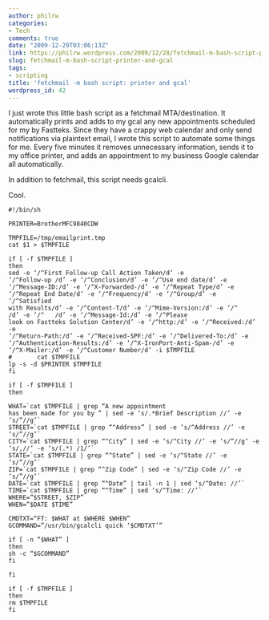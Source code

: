 ```yaml
---
author: philrw
categories:
- Tech
comments: true
date: "2009-12-29T03:06:13Z"
link: https://philrw.wordpress.com/2009/12/28/fetchmail-m-bash-script-printer-and-gcal/
slug: fetchmail-m-bash-script-printer-and-gcal
tags:
- scripting
title: 'fetchmail -m bash script: printer and gcal'
wordpress_id: 42
---
```


I just wrote this little bash script as a fetchmail MTA/destination. It automatically prints and adds to my gcal any new appointments scheduled for my by Fastteks. Since they have a crappy web calendar and only send notifications via plaintext email, I wrote this script to automate some things for me. Every five minutes it removes unnecessary information, sends it to my office printer, and adds an appointment to my business Google calendar all automatically.

In addition to fetchmail, this script needs gcalcli.

Cool.

    
    #!/bin/sh
    
    PRINTER=BrotherMFC9840CDW
    
    TMPFILE=/tmp/emailprint.tmp
    cat $1 > $TMPFILE
    
    if [ -f $TMPFILE ]
    then
    sed -e ‘/^First Follow-up Call Action Taken/d’ -e
    ‘/^Follow-up /d’ -e ‘/^Conclusion/d’ -e ‘/^Use end date/d’ -e
    ‘/^Message-ID:/d’ -e ‘/^X-Forwarded-/d’ -e ‘/^Repeat Type/d’ -e
    ‘/^Repeat End Date/d’ -e ‘/^Frequency/d’ -e ‘/^Group/d’ -e ‘/^Satisfied
    with Results/d’ -e ‘/^Content-T/d’ -e ‘/^Mime-Version:/d’ -e ‘/^
    /d’ -e ‘/^   /d’ -e ‘/^Message-Id:/d’ -e ‘/^Please
    look on Fastteks Solution Center/d’ -e ‘/^http:/d’ -e ‘/^Received:/d’ -e
    ‘/^Return-Path:/d’ -e ‘/^Received-SPF:/d’ -e ‘/^Delivered-To:/d’ -e
    ‘/^Authentication-Results:/d’ -e ‘/^X-IronPort-Anti-Spam-/d’ -e
    ‘/^X-Mailer:/d’ -e ‘/^Customer Number/d’ -i $TMPFILE
    #       cat $TMPFILE
    lp -s -d $PRINTER $TMPFILE
    fi
    
    if [ -f $TMPFILE ]
    then
    
    WHAT=`cat $TMPFILE | grep “A new appointment
    has been made for you by ” | sed -e ‘s/.*Brief Description //’ -e
    ‘s/”//g’`
    STREET=`cat $TMPFILE | grep “^Address” | sed -e ‘s/^Address //’ -e ‘s/”//g’`
    CITY=`cat $TMPFILE | grep “^City” | sed -e ‘s/^City //’ -e ‘s/”//g’ -e ‘s/,//’ -e ‘s/(.*) /1/’`
    STATE=`cat $TMPFILE | grep “^State” | sed -e ‘s/^State //’ -e ‘s/”//g’`
    ZIP=`cat $TMPFILE | grep “^Zip Code” | sed -e ‘s/^Zip Code //’ -e ‘s/”//g’`
    DATE=`cat $TMPFILE | grep “^Date” | tail -n 1 | sed ‘s/^Date: //’`
    TIME=`cat $TMPFILE | grep “^Time” | sed ‘s/^Time: //’`
    WHERE=”$STREET, $ZIP”
    WHEN=”$DATE $TIME”
    
    CMDTXT=“FT: $WHAT at $WHERE $WHEN”
    GCOMMAND=”/usr/bin/gcalcli quick ‘$CMDTXT’”
    
    if [ -n “$WHAT” ]
    then
    sh -c “$GCOMMAND”
    fi
    
    fi
    
    if [ -f $TMPFILE ]
    then
    rm $TMPFILE
    fi
